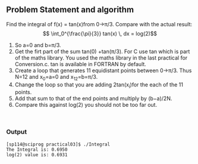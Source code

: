 ## Problem Statement and algorithm

Find the integral of f(x) = tan(x)from 0→π/3. Compare with the actual result:
$$ \int_0^{\frac{\pi}{3}} tan(x) \, dx = log(2)$$ 


1. So a=0 and b=π/3.
2. Get the firt part of the sum tan(0) +tan(π/3). For C use tan which is part of the maths library. You used the maths library in the last practical for Conversion.c. tan is available in FORTRAN by default.
3. Create a loop that generates 11 equidistant points between 0→π/3. Thus N=12 and x<sub>0</sub>=a=0 and x<sub>12</sub>=b=π/3.
4. Change the loop so that you are adding 2tan(x<sub>i</sub>)for the each of the 11 points.
5. Add that sum to that of the end points and multiply by (b−a)/2N.
6. Compare this against log(2) you should not be too far out.

<br>

### Output

```shell
[sp114@sciprog practical03]$ ./Integral 
The Integral is: 0.6950 
log(2) value is: 0.6931
```